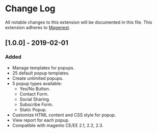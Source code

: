# Change Log
All notable changes to this extension will be documented in this file.
This extension adheres to [Magenest](http://magenest.com/).

## [1.0.0] - 2019-02-01
### Added
- Manage templates for popups.
- 25 default popup templates.
- Create unlimited popups.
- 5 popup types available:
    + Yes/No Button.
    + Contact Form.
    + Social Sharing.
    + Subscribe Form.
    + Static Popup.
- Customize HTML content and CSS style for popup.
- View report for each popup.
- Compatible with magento CE/EE 2.1, 2.2, 2.3.